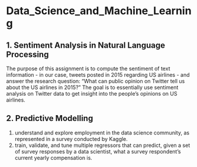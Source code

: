 # Data_Science_and_Machine_Learning

## 1. Sentiment Analysis in Natural Language Processing<br/>
The purpose of this assignment is to compute the sentiment of text information - in our case, tweets posted in 2015 regarding US airlines - and answer the research question: “What can public opinion on Twitter tell us about the US airlines in 2015?” The goal is to essentially use sentiment analysis on Twitter data to get insight into the people’s opinions on US airlines.

## 2. Predictive Modelling<br/>
1. understand and explore employment in the data science community, as represented in a survey conducted by Kaggle.
2. train, validate, and tune multiple regressors that can predict, given a set of survey responses by a data scientist, what a survey respondent’s current yearly compensation is.
